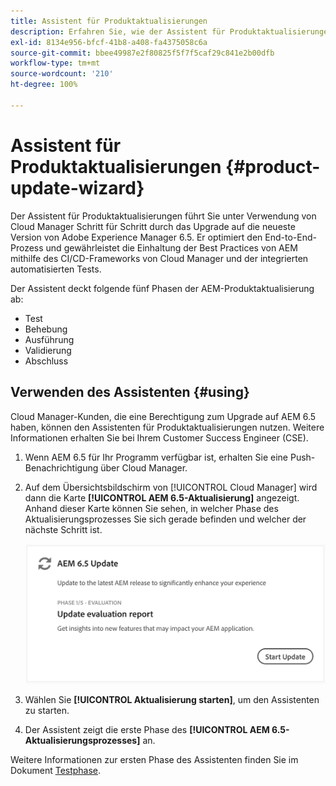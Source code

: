 ```yaml
---
title: Assistent für Produktaktualisierungen
description: Erfahren Sie, wie der Assistent für Produktaktualisierungen den AEM-End-to-End-Aktualisierungsprozess in Cloud Manager optimiert.
exl-id: 8134e956-bfcf-41b8-a408-fa4375058c6a
source-git-commit: bbee49987e2f80825f5f7f5caf29c841e2b00dfb
workflow-type: tm+mt
source-wordcount: '210'
ht-degree: 100%

---
```



# Assistent für Produktaktualisierungen {#product-update-wizard}

Der Assistent für Produktaktualisierungen führt Sie unter Verwendung von Cloud Manager Schritt für Schritt durch das Upgrade auf die neueste Version von Adobe Experience Manager 6.5. Er optimiert den End-to-End-Prozess und gewährleistet die Einhaltung der Best Practices von AEM mithilfe des CI/CD-Frameworks von Cloud Manager und der integrierten automatisierten Tests.

Der Assistent deckt folgende fünf Phasen der AEM-Produktaktualisierung ab:

* Test
* Behebung
* Ausführung
* Validierung
* Abschluss

## Verwenden des Assistenten {#using}

Cloud Manager-Kunden, die eine Berechtigung zum Upgrade auf AEM 6.5 haben, können den Assistenten für Produktaktualisierungen nutzen. Weitere Informationen erhalten Sie bei Ihrem Customer Success Engineer (CSE).

1. Wenn AEM 6.5 für Ihr Programm verfügbar ist, erhalten Sie eine Push-Benachrichtigung über Cloud Manager.

1. Auf dem Übersichtsbildschirm von [!UICONTROL Cloud Manager] wird dann die Karte **[!UICONTROL AEM 6.5-Aktualisierung]** angezeigt. Anhand dieser Karte können Sie sehen, in welcher Phase des Aktualisierungsprozesses Sie sich gerade befinden und welcher der nächste Schritt ist.

   ![Karte zum Assistenten für Aktualisierungen](/help/assets/Start-Update.png)

1. Wählen Sie **[!UICONTROL Aktualisierung starten]**, um den Assistenten zu starten.

1. Der Assistent zeigt die erste Phase des **[!UICONTROL AEM 6.5-Aktualisierungsprozesses]** an.

Weitere Informationen zur ersten Phase des Assistenten finden Sie im Dokument [Testphase](/help/product-update-wizard/evaluation.md).
